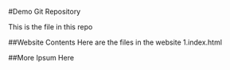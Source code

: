 #Demo Git Repository

This is the file in this repo

##Website Contents
Here are the files in the website 
1.index.html

##More Ipsum Here

